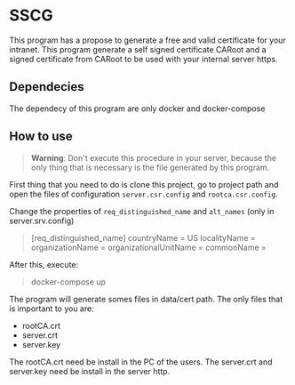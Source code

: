  
# SSCG

This program has a propose to generate a free and valid certificate for your intranet.
This program generate a self signed certificate CARoot and a signed certificate from CARoot to be used with your internal server https. 

## Dependecies 

The dependecy of this program are only docker and docker-compose

## How to use

> **Warning**: Don't execute this procedure in your server, because the only thing that is necessary is the file generated by this program. 

First thing that you need to do is clone this project, go to project path and open the files of configuration `server.csr.config` and `rootca.csr.config`. 

Change the properties of `req_distinguished_name` and `alt_names` (only in server.srv.config)

>[req_distinguished_name] 
countryName  = US
localityName = 
organizationName  = 
organizationalUnitName  = 
commonName =


After this, execute:
> docker-compose up

The program will generate somes files in data/cert path. The only files that is important to you are: 

- rootCA.crt
- server.crt
- server.key

The rootCA.crt need be install in the PC of the users. The server.crt and server.key need be install in the server http.